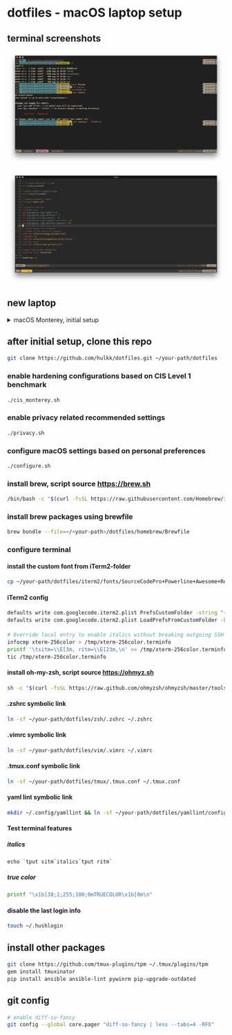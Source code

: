 # dotfiles - macOS laptop setup

## terminal screenshots

![terminal screenshot](/screenshots/terminal.png?raw=true)

![vim screenshot](/screenshots/vim.png?raw=true)

## new laptop
<details>
  <summary>macOS Monterey, initial setup</summary>
    * language, country, regional settings, accessibility, network, skip migration assistant, apple id
    * computer account (uncheck "Allow my Apple ID to reset this password")
    * skip icloud keychain activation
    * find my
    * make this your new mac (customize)
      * enable location services
      * uncheck analytics
      * skip screen time setup
      * uncheck enable ask siri
      * uncheck filevault encryption (will be enabled later)
      * touch id
      * skip apple pay setup
      * dark mode
    * software update
      * reboot
    * uncheck "Store files from Documents and Desktop in iCloud Drive"
</details>

## after initial setup, clone this repo
```bash
git clone https://github.com/hulkk/dotfiles.git ~/your-path/dotfiles
```

### enable hardening configurations based on CIS Level 1 benchmark
```bash
./cis_monterey.sh
```

### enable privacy related recommended settings
```bash
./privacy.sh
```

### configure macOS settings based on personal preferences
```bash
./configure.sh
```

### install brew, script source https://brew.sh
```bash
/bin/bash -c "$(curl -fsSL https://raw.githubusercontent.com/Homebrew/install/HEAD/install.sh)"
```
### install brew packages using brewfile
```bash
brew bundle --file=~/<your-path>/dotfiles/homebrew/Brewfile
```

### configure terminal
#### install the custom font from iTerm2-folder
```bash
cp ~/your-path/dotfiles/iterm2/fonts/SourceCodePro+Powerline+Awesome+Regular.ttf ~/Library/Fonts
```

#### iTerm2 config 
```bash
defaults write com.googlecode.iterm2.plist PrefsCustomFolder -string "~/your-path/dotfiles/iterm2"
defaults write com.googlecode.iterm2.plist LoadPrefsFromCustomFolder -bool true

# Override local entry to enable italics without breaking outgoing SSH connections
infocmp xterm-256color > /tmp/xterm-256color.terminfo
printf '\tsitm=\\E[3m, ritm=\\E[23m,\n' >> /tmp/xterm-256color.terminfo
tic /tmp/xterm-256color.terminfo
```

#### install oh-my-zsh, script source https://ohmyz.sh
```bash
sh -c "$(curl -fsSL https://raw.github.com/ohmyzsh/ohmyzsh/master/tools/install.sh)"
```

#### .zshrc symbolic link
```bash
ln -sf ~/your-path/dotfiles/zsh/.zshrc ~/.zshrc
```

#### .vimrc symbolic link
```bash
ln -sf ~/your-path/dotfiles/vim/.vimrc ~/.vimrc
```

#### .tmux.conf symbolic link
```bash
ln -sf ~/your-path/dotfiles/tmux/.tmux.conf ~/.tmux.conf
```

#### yaml lint symbolic link
```bash
mkdir ~/.config/yamllint && ln -sf ~/your-path/dotfiles/yamllint/config ~/.config/yamllint/config
```

#### Test terminal features
##### italics
```
echo `tput sitm`italics`tput ritm`
```
##### true color
```bash
printf "\x1b[38;2;255;100;0mTRUECOLOR\x1b[0m\n"
```

#### disable the last login info
```bash
touch ~/.hushlogin
```

## install other packages
```bash
git clone https://github.com/tmux-plugins/tpm ~/.tmux/plugins/tpm
gem install tmuxinator
pip install ansible ansible-lint pywinrm pip-upgrade-outdated
```

## git config
```bash
# enable diff-so-fancy
git config --global core.pager "diff-so-fancy | less --tabs=4 -RFX"
```
